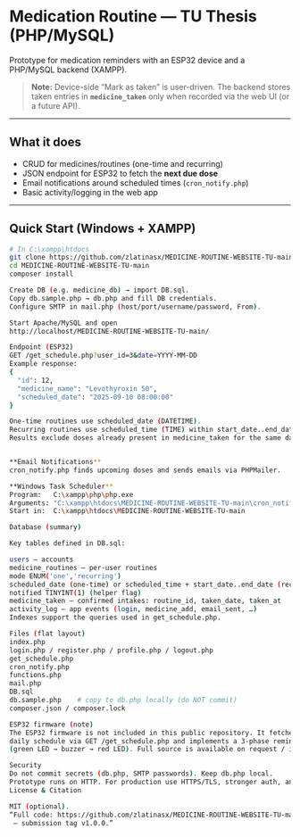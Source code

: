 # Medication Routine — TU Thesis (PHP/MySQL)

Prototype for medication reminders with an ESP32 device and a PHP/MySQL backend (XAMPP).  
> **Note:** Device-side “Mark as taken” is user-driven. The backend stores taken entries in **`medicine_taken`** only when recorded via the web UI (or a future API).

---

## What it does
- CRUD for medicines/routines (one-time and recurring)
- JSON endpoint for ESP32 to fetch the **next due dose**
- Email notifications around scheduled times (`cron_notify.php`)
- Basic activity/logging in the web app

---

## Quick Start (Windows + XAMPP)
```bash
# In C:\xampp\htdocs
git clone https://github.com/zlatinasx/MEDICINE-ROUTINE-WEBSITE-TU-main.git
cd MEDICINE-ROUTINE-WEBSITE-TU-main
composer install

Create DB (e.g. medicine_db) → import DB.sql.
Copy db.sample.php → db.php and fill DB credentials.
Configure SMTP in mail.php (host/port/username/password, From).

Start Apache/MySQL and open
http://localhost/MEDICINE-ROUTINE-WEBSITE-TU-main/

Endpoint (ESP32)
GET /get_schedule.php?user_id=3&date=YYYY-MM-DD
Example response:
{
  "id": 12,
  "medicine_name": "Levothyroxin 50",
  "scheduled_date": "2025-09-10 08:00:00"
}

One-time routines use scheduled_date (DATETIME).
Recurring routines use scheduled_time (TIME) within start_date..end_date.
Results exclude doses already present in medicine_taken for the same day/time.


**Email Notifications**
cron_notify.php finds upcoming doses and sends emails via PHPMailer.

**Windows Task Scheduler**
Program:   C:\xampp\php\php.exe
Arguments: "C:\xampp\htdocs\MEDICINE-ROUTINE-WEBSITE-TU-main\cron_notify.php"
Start in:  C:\xampp\htdocs\MEDICINE-ROUTINE-WEBSITE-TU-main

Database (summary)

Key tables defined in DB.sql:

users — accounts
medicine_routines — per-user routines
mode ENUM('one','recurring')
scheduled_date (one-time) or scheduled_time + start_date..end_date (recurring)
notified TINYINT(1) (helper flag)
medicine_taken — confirmed intakes: routine_id, taken_date, taken_at
activity_log — app events (login, medicine_add, email_sent, …)
Indexes support the queries used in get_schedule.php.

Files (flat layout)
index.php
login.php / register.php / profile.php / logout.php
get_schedule.php
cron_notify.php
functions.php
mail.php
DB.sql
db.sample.php    # copy to db.php locally (do NOT commit)
composer.json / composer.lock

ESP32 firmware (note)
The ESP32 firmware is not included in this public repository. It fetches the
daily schedule via GET /get_schedule.php and implements a 3-phase reminder
(green LED → buzzer → red LED). Full source is available on request / in thesis appendix.

Security
Do not commit secrets (db.php, SMTP passwords). Keep db.php local.
Prototype runs on HTTP. For production use HTTPS/TLS, stronger auth, and rate limiting.
License & Citation

MIT (optional).
“Full code: https://github.com/zlatinasx/MEDICINE-ROUTINE-WEBSITE-TU-main
 — submission tag v1.0.0.”



